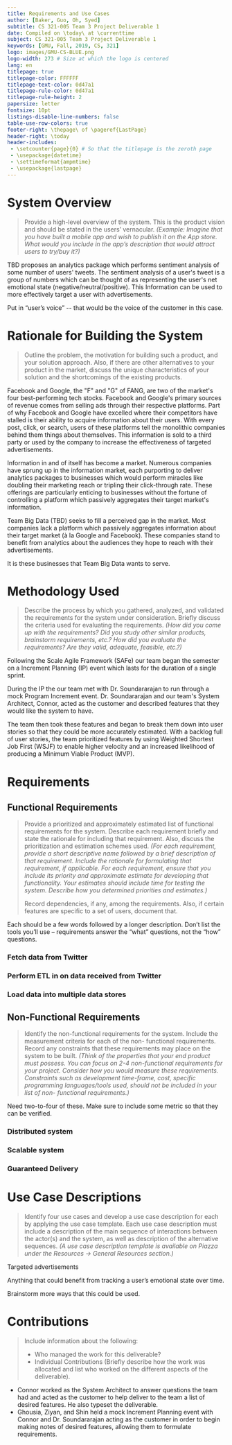 ```yaml
---
title: Requirements and Use Cases
author: [Baker, Guo, Oh, Syed]
subtitle: CS 321-005 Team 3 Project Deliverable 1
date: Compiled on \today\ at \currenttime
subject: CS 321-005 Team 3 Project Deliverable 1
keywords: [GMU, Fall, 2019, CS, 321]
logo: images/GMU-CS-BLUE.png
logo-width: 273 # Size at which the logo is centered
lang: en
titlepage: true
titlepage-color: FFFFFF
titlepage-text-color: 0d47a1
titlepage-rule-color: 0d47a1
titlepage-rule-height: 2
papersize: letter
fontsize: 10pt
listings-disable-line-numbers: false
table-use-row-colors: true
footer-right: \thepage\ of \pageref{LastPage}
header-right: \today
header-includes:
 - \setcounter{page}{0} # So that the titlepage is the zeroth page
 - \usepackage{datetime}
 - \settimeformat{ampmtime}
 - \usepackage{lastpage}
---
```


# System Overview

> Provide a high-level overview of the system. This is the product vision and should be stated in the users’ vernacular. *(Example: Imagine that you have built a mobile app and wish to publish it on the App store. What would you include in the app’s description that would attract users to try/buy it?)*

TBD proposes an analytics package which performs sentiment analysis of some number of users' tweets. The sentiment analysis of a user's tweet is a group of numbers which can be thought of as representing the user's net emotional state (negative/neutral/positive). This Information can be used to more effectively target a user with advertisements.

Put in “user’s voice” -- that would be the voice of the customer in this case.

# Rationale for Building the System

> Outline the problem, the motivation for building such a product, and your solution approach. Also, if there are other alternatives to your product in the market, discuss the unique characteristics of your solution and the shortcomings of the existing products.

Facebook and Google, the "F" and "G" of FANG, are two of the market's four best-performing tech stocks. Facebook and Google's primary sources of revenue comes from selling ads through their respective platforms. Part of why Facebook and Google have excelled where their competitors have stalled is their ability to acquire information about their users. With every post, click, or search, users of these platforms tell the monolithic companies behind them things about themselves. This information is sold to a third party or used by the company to increase the effectiveness of targeted advertisements.

Information in and of itself has become a market. Numerous companies have sprung up in the information market, each purporting to deliver analytics packages to businesses which would perform miracles like doubling their marketing reach or tripling their click-through rate. These offerings are particularly enticing to businesses without the fortune of controlling a platform which passively aggregates their target market's information.

Team Big Data (TBD) seeks to fill a perceived gap in the market. Most companies lack a platform which passively aggregates information about their target market (à la Google and Facebook). These companies stand to benefit from analytics about the audiences they hope to reach with their advertisements.

It is these businesses that Team Big Data wants to serve.

# Methodology Used

> Describe the process by which you gathered, analyzed, and validated the requirements for the system under consideration. Briefly discuss the criteria used for evaluating the requirements. *(How did you come up with the requirements? Did you study other similar products, brainstorm requirements, etc.? How did you evaluate the requirements? Are they valid, adequate, feasible, etc.?)*

Following the Scale Agile Framework (SAFe) our team began the semester on a Increment Planning (IP) event which lasts for the duration of a single sprint.

During the IP the our team met with Dr. Soundararajan to run through a mock Program Increment event. Dr. Soundararajan and our team's System Architect, Connor, acted as the customer and described features that they would like the system to have.

The team then took these features and began to break them down into user stories so that they could be more accurately estimated. With a backlog full of user stories, the team prioritized features by using Weighted Shortest Job First (WSJF) to enable higher velocity and an increased likelihood of producing a Minimum Viable Product (MVP).

# Requirements

## Functional Requirements

> Provide a prioritized and approximately estimated list of functional requirements for the system. Describe each requirement briefly and state the rationale for including that requirement. Also, discuss the prioritization and estimation schemes used. *(For each requirement, provide a short descriptive name followed by a brief description of that requirement. Include the rationale for formulating that requirement, if applicable. For each requirement, ensure that you include its priority and approximate estimate for developing that functionality. Your estimates should include time for testing the system. Describe how you determined priorities and estimates.)*
>
> Record dependencies, if any, among the requirements. Also, if certain features are specific to a set of users, document that.

Each should be a few words followed by a longer description. Don’t list the tools you’ll use – requirements answer the “what” questions, not the “how” questions.

### Fetch data from Twitter

### Perform ETL in on data received from Twitter

### Load data into multiple data stores

## Non-Functional Requirements

> Identify the non-functional requirements for the system. Include the measurement criteria for each of the non- functional requirements. Record any constraints that these requirements may place on the system to be built. *(Think of the properties that your end product must possess. You can focus on 2-4 non-functional requirements for your project. Consider how you would measure these requirements. Constraints such as development time-frame, cost, specific programming languages/tools used, should not be included in your list of non- functional requirements.)*

Need two-to-four of these. Make sure to include some metric so that they can be verified.

### Distributed system

### Scalable system

### Guaranteed Delivery

# Use Case Descriptions

> Identify four use cases and develop a use case description for each by applying the use case template. Each use case description must include a description of the main sequence of interactions between the actor(s) and the system, as well as description of the alternative sequences. *(A use case description template is available on Piazza under the Resources -> General Resources section.)*

Targeted advertisements

Anything that could benefit from tracking a user’s emotional state over time.

Brainstorm more ways that this could be used.

# Contributions

> Include information about the following:
>
> + Who managed the work for this deliverable?
> + Individual Contributions (Briefly describe how the work was allocated and list who worked on the different aspects of the deliverable).

+ Connor worked as the System Architect to answer questions the team had and acted as the customer to help deliver to the team a list of desired features. He also typeset the deliverable.
+ Ghousia, Ziyan, and Shin held a mock Increment Planning event with Connor and Dr. Soundararajan acting as the customer in order to begin making notes of desired features, allowing them to formulate requirements.
